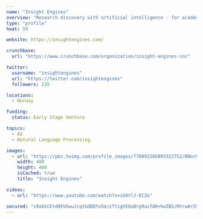 ```yaml
---
name: "Insight Engines"
overview: "Research discovery with artificial intelligence - for academia and chemical research."
type: "profile"
heat: 50

website: https://insightengines.com/

crunchbase:
  url: "https://www.crunchbase.com/organization/insight-engines-inc"

twitter:
  username: "insightengines"
  url: "https://twitter.com/insightengines"
  followers: 235

locations:
  - Norway

funding:
  status: Early Stage Venture

topics:
  - AI
  - Natural Language Processing

images:
  - url: "https://pbs.twimg.com/profile_images/778092205093322752/BNor8pkI_400x400.jpg"
    width: 400
    height: 400
    isCached: true
    title: "Insight Engines"

videos:
  - url: "https://www.youtube.com/watch?v=iD4tlJ-ECZo"

secured: "v9u6kCEtdQFUXwuJcqtGdDQYx5m/zTtigYEQuBrg9aifAR+hwIB5/MYrw8+55Kpxj2yQ9QUAmT6GF+1JxfeMo+HUIrpek0PXlBd2YNHSX0quOkWYm4O/tgoppat9w8JWuzFqbCbHRKpXmkkdWZPaQeo0M96TgTjDbhvaq6zfRJX60y/m0QqwNgtg/rxOX2BcwChdZNNj6aUDxjmeR0c3xURc7tzVLek6jjaaSAItrAjk50Md1YOB4vmsDseOXzrHbfQaqKR/Ru205ZxhxpsZtLfcEV9zKeclyOJXcEXb88lonYdOuBUdRbFCv299emcYLz72KSZdz9v/1Y0F6J+HvUNpYDeXNFcX1eWksX8Dji+LO8Ah5LgrBWpg36iL3lLOiUOs95esb/BKPDHsIYDppA==;+MI2vDe+q2CmqW1MEE06cA=="
---
```


